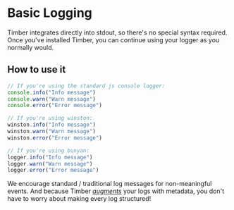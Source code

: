# Basic Logging

Timber integrates directly into stdout, so there's no special syntax required. Once you've installed Timber, you can continue using your logger as you normally would.


## How to use it

```js
// If you're using the standard js console logger:
console.info("Info message")
console.warn("Warn message")
console.error("Error message")

// If you're using winston:
winston.info("Info message")
winston.warn("Warn message")
winston.error("Error message")

// If you're using bunyan:
logger.info("Info message")
logger.warn("Warn message")
logger.error("Error message")
```

We encourage standard / traditional log messages for non-meaningful events. And because Timber [_augments_](/docs/concepts/structuring-through-augmentation) your logs with metadata, you don't have to worry about making every log structured!